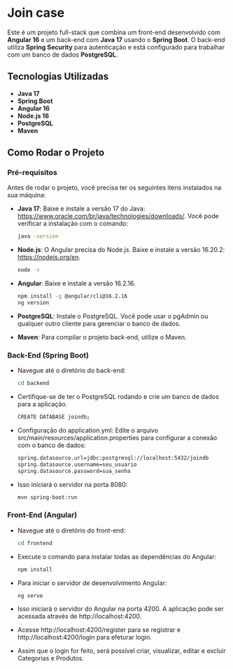 # Join case

Este é um projeto full-stack que combina um front-end desenvolvido com **Angular 16** e um back-end com **Java 17** usando o **Spring Boot**. O back-end utiliza **Spring Security** para autenticação e está configurado para trabalhar com um banco de dados **PostgreSQL**.

## Tecnologias Utilizadas

- **Java 17**
- **Spring Boot**
- **Angular 16**
- **Node.js 16**
- **PostgreSQL**
- **Maven**

## Como Rodar o Projeto

### Pré-requisitos

Antes de rodar o projeto, você precisa ter os seguintes itens instalados na sua máquina:

- **Java 17**: Baixe e instale a versão 17 do Java: https://www.oracle.com/br/java/technologies/downloads/. Você pode verificar a instalação com o comando:

  ```bash
  java -version

- **Node.js**: O Angular precisa do Node.js. Baixe e instale a versão 16.20.2: https://nodejs.org/en.

    ```bash
    node -v

- **Angular**: Baixe e instale a versão 16.2.16.
    ```bash
    npm install -g @angular/cli@16.2.16
    ng version
  
- **PostgreSQL**: Instale o PostgreSQL. Você pode usar o pgAdmin ou qualquer outro cliente para gerenciar o banco de dados.

- **Maven**: Para compilar o projeto back-end, utilize o Maven.

### Back-End (Spring Boot)
- Navegue até o diretório do back-end:
  ```bash
  cd backend

- Certifique-se de ter o PostgreSQL rodando e crie um banco de dados para a aplicação.
  ```bash
  CREATE DATABASE joindb;
  
- Configuração do application.yml: Edite o arquivo src/main/resources/application.properties para configurar a conexão com o banco de dados:

    ```bash
    spring.datasource.url=jdbc:postgresql://localhost:5432/joindb
    spring.datasource.username=seu_usuario
    spring.datasource.password=sua_senha

- Isso iniciará o servidor na porta 8080:
    ```bash
    mvn spring-boot:run

### Front-End (Angular)
- Navegue até o diretório do front-end:

    ```bash
    cd frontend

- Execute o comando para instalar todas as dependências do Angular:

    ```bash
    npm install
  
- Para iniciar o servidor de desenvolvimento Angular:

    ```bash
    ng serve
- Isso iniciará o servidor do Angular na porta 4200. A aplicação pode ser acessada através de http://localhost:4200.

- Acesse http://localhost:4200/register para se registrar e http://localhost:4200/login para efeturar login.
- Assim que o login for feito, será possível criar, visualizar, editar e excluir Categorias e Produtos.